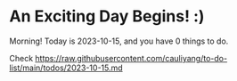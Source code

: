 # An Exciting Day Begins! :)

Morning! Today is 2023-10-15, and you have 0 things to do.

Check https://raw.githubusercontent.com/cauliyang/to-do-list/main/todos/2023-10-15.md